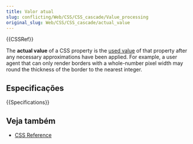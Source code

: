 ```yaml
---
title: Valor atual
slug: conflicting/Web/CSS/CSS_cascade/Value_processing
original_slug: Web/CSS/CSS_cascade/actual_value
---
```


{{CSSRef}}

The **actual value** of a CSS property is the [used value](/pt-BR/docs/Web/CSS/CSS_cascade/used_value) of that property after any necessary approximations have been applied. For example, a user agent that can only render borders with a whole-number pixel width may round the thickness of the border to the nearest integer.

## Especificações

{{Specifications}}

## Veja também

- [CSS Reference](/pt-BR/docs/Web/CSS/Reference)
